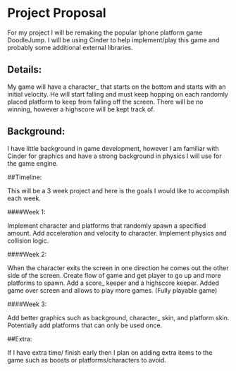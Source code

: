 # Project Proposal

For my project I will be remaking the popular Iphone platform game DoodleJump.
I will be using Cinder to help implement/play this game and probably some additional external libraries.

## Details:

My game will have a character_ that starts on the bottom and starts with an initial velocity.
He will start falling and must keep hopping on each randomly placed platform to keep from falling off the screen.
There will be no winning, however a highscore will be kept track of.

## Background:

I have little background in game development, however I am familiar with Cinder for graphics 
and have a strong background in physics I will use for the game engine.

##Timeline:

This will be a 3 week project and here is the goals I would like to accomplish each week.

####Week 1:

Implement character and platforms that randomly spawn a specified amount. 
Add acceleration and velocity to character. Implement physics and collision logic. 

####Week 2:

When the character exits the screen in one direction he comes out the other side of the screen.
Create flow of game and get player to go up and more platforms to spawn.
Add a score_ keeper and a highscore keeper.
Added game over screen and allows to play more games. (Fully playable game)

####Week 3:

Add better graphics such as background, character_ skin, and platform skin.
Potentially add platforms that can only be used once.

##Extra:

If I have extra time/ finish early then I plan on adding extra items
to the game such as boosts or platforms/characters to avoid.